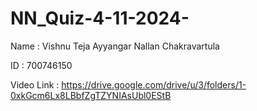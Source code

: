 # NN_Quiz-4-11-2024-
Name : Vishnu Teja Ayyangar Nallan Chakravartula <br>

ID : 700746150 <br>

Video Link : https://drive.google.com/drive/u/3/folders/1-0xkGcm6Lx8LBbfZgTZYNIAsUbl0EStB <br>
